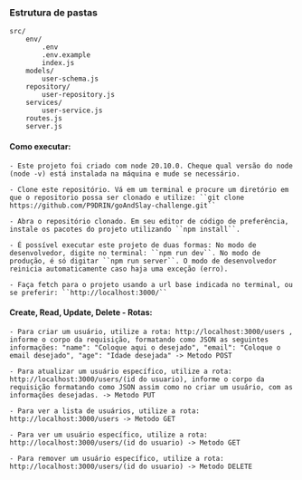 ### Estrutura de pastas

```
src/
    env/
        .env
        .env.example
        index.js
    models/
        user-schema.js
    repository/
        user-repository.js
    services/
        user-service.js
    routes.js
    server.js
```

#### Como executar: 

    - Este projeto foi criado com node 20.10.0. Cheque qual versão do node (node -v) está instalada na máquina e mude se necessário.
    
    - Clone este repositório. Vá em um terminal e procure um diretório em que o repositorio possa ser clonado e utilize: ``git clone https://github.com/P9DRIN/goAndSlay-challenge.git``

    - Abra o repositório clonado. Em seu editor de código de preferência, instale os pacotes do projeto utilizando ``npm install``.

    - É possível executar este projeto de duas formas: No modo de desenvolvedor, digite no terminal: ``npm run dev``. No modo de produção, é só digitar ``npm run server``. O modo de desenvolvedor reinicia automaticamente caso haja uma exceção (erro).

    - Faça fetch para o projeto usando a url base indicada no terminal, ou se preferir: ``http://localhost:3000/``
    
#### Create, Read, Update, Delete - Rotas:

    - Para criar um usuário, utilize a rota: http://localhost:3000/users , informe o corpo da requisição, formatando como JSON as seguintes informações: "name": "Coloque aqui o desejado", "email": "Coloque o email desejado", "age": "Idade desejada" -> Metodo POST

    - Para atualizar um usuário específico, utilize a rota: http://localhost:3000/users/(id do usuario), informe o corpo da requisição formatando como JSON assim como no criar um usuário, com as informações desejadas. -> Metodo PUT

    - Para ver a lista de usuários, utilize a rota: http://localhost:3000/users -> Metodo GET

    - Para ver um usuário específico, utilize a rota: http://localhost:3000/users/(id do usuario) -> Metodo GET

    - Para remover um usuário específico, utilize a rota: http://localhost:3000/users/(id do usuario) -> Metodo DELETE

